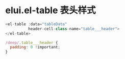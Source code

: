 # elui.el-table 表头样式

```js
<el-table :data="tableData"
          header-cell-class-name="table___header">
</el-table>

/deep/.table___header {
  padding: 0 !important;
}
```











